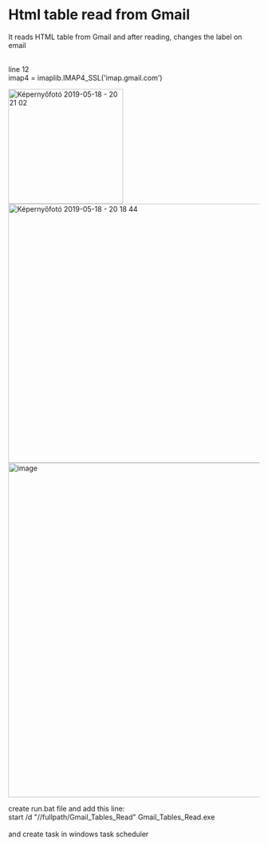 # Html table read from Gmail
It reads HTML table from Gmail and after reading, changes the label on email<br><br>
 
 line 12<br>
 imap4 = imaplib.IMAP4_SSL('imap.gmail.com')<br>
 
 
<img width="230" alt="Képernyőfotó 2019-05-18 - 20 21 02" src="https://user-images.githubusercontent.com/24839474/57973713-8d64b000-79ad-11e9-8f05-df21596e3406.png"><br>
<img width="519" alt="Képernyőfotó 2019-05-18 - 20 18 44" src="https://user-images.githubusercontent.com/24839474/57973717-95245480-79ad-11e9-94fd-5d91fe454639.png"><br>
<img width="670" alt="image" src="https://user-images.githubusercontent.com/24839474/57973733-ce5cc480-79ad-11e9-948f-91d9071a81ed.png"><br>


create run.bat file and add this line:<br>
start /d "//fullpath/Gmail_Tables_Read" Gmail_Tables_Read.exe<br>
<br>
and create task in windows task scheduler <br>
